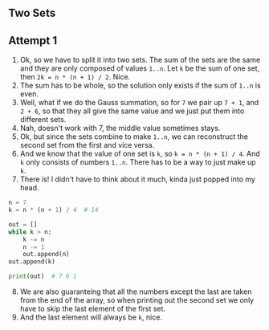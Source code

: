 ## Two Sets

## Attempt 1

1. Ok, so we have to split it into two sets. The sum of the sets are the same and they are only composed of values `1..n`. Let `k` be the sum of one set, then `2k = n * (n + 1) / 2`. Nice.
2. The sum has to be whole, so the solution only exists if the sum of `1..n` is even.
3. Well, what if we do the Gauss summation, so for `7` we pair up `7 + 1`, and `2 + 6`, so that they all give the same value and we just put them into different sets.
4. Nah, doesn't work with 7, the middle value sometimes stays.
5. Ok, but since the sets combine to make `1..n`, we can reconstruct the second set from the first and vice versa.
6. And we know that the value of one set is `k`, so `k = n * (n + 1) / 4`. And `k` only consists of numbers `1..n`. There has to be a way to just make up `k`.
7. There is! I didn't have to think about it much, kinda just popped into my head.

```py
n = 7
k = n * (n + 1) / 4  # 14

out = []
while k > n:
    k -= n
    n -= 1
    out.append(n)
out.append(k)

print(out)  # 7 6 1
```

8. We are also guaranteing that all the numbers except the last are taken from the end of the array, so when printing out the second set we only have to skip the last element of the first set.
9. And the last element will always be `k`, nice.
